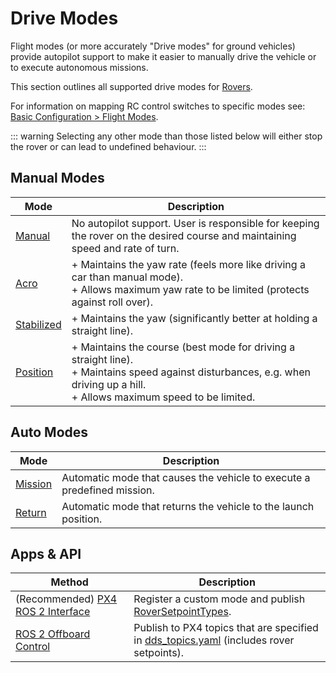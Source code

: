# Drive Modes

Flight modes (or more accurately "Drive modes" for ground vehicles) provide autopilot support to make it easier to manually drive the vehicle or to execute autonomous missions.

This section outlines all supported drive modes for [Rovers](../frames_rover/index.md).

For information on mapping RC control switches to specific modes see: [Basic Configuration > Flight Modes](../config/flight_mode.md).

::: warning
Selecting any other mode than those listed below will either stop the rover or can lead to undefined behaviour.
:::

## Manual Modes

| Mode                                    | Description                                                                                                                                                                      |
| --------------------------------------- | -------------------------------------------------------------------------------------------------------------------------------------------------------------------------------- |
| [Manual](manual.md#manual-mode)         | No autopilot support. User is responsible for keeping the rover on the desired course and maintaining speed and rate of turn.                                                    |
| [Acro](manual.md#acro-mode)             | + Maintains the yaw rate (feels more like driving a car than manual mode). <br>+ Allows maximum yaw rate to be limited (protects against roll over).                             |
| [Stabilized](manual.md#stabilized-mode) | + Maintains the yaw (significantly better at holding a straight line).                                                                                                           |
| [Position](manual.md#position-mode)     | + Maintains the course (best mode for driving a straight line).<br>+ Maintains speed against disturbances, e.g. when driving up a hill.<br>+ Allows maximum speed to be limited. |

## Auto Modes

| Mode                            | Description                                                             |
| ------------------------------- | ----------------------------------------------------------------------- |
| [Mission](auto.md#mission-mode) | Automatic mode that causes the vehicle to execute a predefined mission. |
| [Return](auto.md#return-mode)   | Automatic mode that returns the vehicle to the launch position.         |

## Apps & API

| Method                                                          | Description                                                                                                                  |
| --------------------------------------------------------------- | ---------------------------------------------------------------------------------------------------------------------------- |
| (Recommended) [PX4 ROS 2 Interface](api.md#px4-ros-2-interface) | Register a custom mode and publish [RoverSetpointTypes](../ros2/px4_ros2_control_interface.md#experimental-rover-setpoints). |
| [ROS 2 Offboard Control](api.md#ros-2-offboard-control)         | Publish to PX4 topics that are specified in [dds_topics.yaml](../middleware/dds_topics.md) (includes rover setpoints).       |
